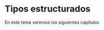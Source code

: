 <!-- #region -->

# Tipos estructurados


En este tema veremos los siguientes capítulos

```{tableofcontents}
```
<!-- #endregion -->

